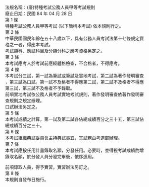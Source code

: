 法規名稱：(廢)特種考試公務人員甲等考試規則  
廢止日期：民國 84 年 04 月 28 日  
第 1 條  
特種考試公務人員甲等考試 (以下簡稱本考試) 依本規則行之。  
第 2 條  
中華民國國民年齡在五十八歲以下，具有公務人員考試法第十七條規定資  
格之一者，得應本考試。  
考試類科、應試科目及分類分科之應考資格另定之。  
第 3 條  
本考試應考人於考試前應經體格檢查，不合格者，不得應考。  
第 4 條  
本考試分三試，第一試為筆試或筆試及實地考試，第二試為著作發明審查  
，第三試為口試。第一試不及格者不得應第二試，第二試不及格者不得應  
第三試，第三試不及格者不予錄取。  
前項實地考試依公務人員考試實地考試規則，著作發明審查依著作發明審  
查規則之規定辦理。  
口試辦法另定之。  
第 5 條  
本考試成績之計算，第一試及第二試各佔總成績百分之三十五，第三試佔  
總成績百分之三十。  
第 6 條  
本考試組織典試委員會主持典試事宜，其試務由考選部辦理。  
第 7 條  
本考試應按任用計畫錄取名額，分發任用。必要時，並得視考試成績酌增  
錄取名額，於分發人員分發完畢後，依序進用。  


前項錄取人員，得予實習，實習辦法另訂之。  
第 8 條  
本規則自發布日施行。  


